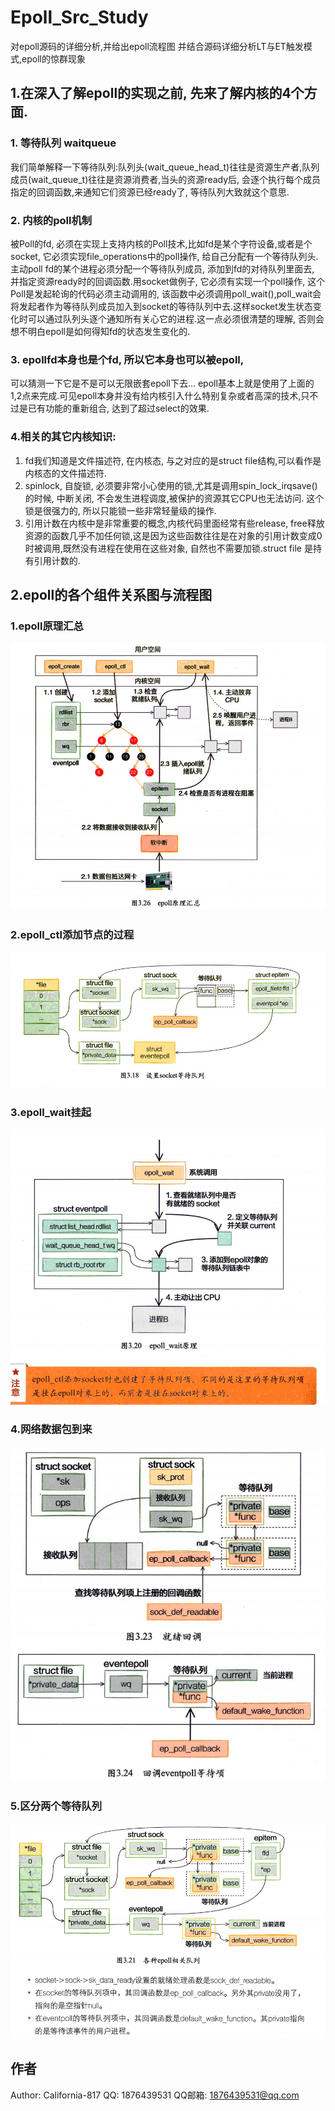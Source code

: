 # Epoll_Src_Study
对epoll源码的详细分析,并给出epoll流程图
并结合源码详细分析LT与ET触发模式,epoll的惊群现象


## 1.在深入了解epoll的实现之前, 先来了解内核的4个方面.
### 1. 等待队列 waitqueue
 我们简单解释一下等待队列:队列头(wait_queue_head_t)往往是资源生产者,队列成员(wait_queue_t)往往是资源消费者,当头的资源ready后, 会逐个执行每个成员指定的回调函数,来通知它们资源已经ready了, 等待队列大致就这个意思.
 ### 2. 内核的poll机制
 被Poll的fd, 必须在实现上支持内核的Poll技术,比如fd是某个字符设备,或者是个socket, 它必须实现file_operations中的poll操作, 给自己分配有一个等待队列头.主动poll fd的某个进程必须分配一个等待队列成员, 添加到fd的对待队列里面去, 并指定资源ready时的回调函数.用socket做例子, 它必须有实现一个poll操作, 这个Poll是发起轮询的代码必须主动调用的, 该函数中必须调用poll_wait(),poll_wait会将发起者作为等待队列成员加入到socket的等待队列中去.这样socket发生状态变化时可以通过队列头逐个通知所有关心它的进程.这一点必须很清楚的理解, 否则会想不明白epoll是如何得知fd的状态发生变化的.
 ### 3. epollfd本身也是个fd, 所以它本身也可以被epoll,
 可以猜测一下它是不是可以无限嵌套epoll下去...  epoll基本上就是使用了上面的1,2点来完成.可见epoll本身并没有给内核引入什么特别复杂或者高深的技术,只不过是已有功能的重新组合, 达到了超过select的效果.
 ### 4.相关的其它内核知识:
 1. fd我们知道是文件描述符, 在内核态, 与之对应的是struct file结构,可以看作是内核态的文件描述符.
 2. spinlock, 自旋锁, 必须要非常小心使用的锁,尤其是调用spin_lock_irqsave()的时候, 中断关闭, 不会发生进程调度,被保护的资源其它CPU也无法访问. 这个锁是很强力的, 所以只能锁一些非常轻量级的操作.
 3. 引用计数在内核中是非常重要的概念,内核代码里面经常有些release, free释放资源的函数几乎不加任何锁,这是因为这些函数往往是在对象的引用计数变成0时被调用,既然没有进程在使用在这些对象, 自然也不需要加锁.struct file 是持有引用计数的.
 ## 2.epoll的各个组件关系图与流程图
 ### 1.epoll原理汇总
 ![](imgs/epoll原理汇总.png)
 ### 2.epoll_ctl添加节点的过程
 ![](imgs/添加节点到socket等待项.png)
 ### 3.epoll_wait挂起
 ![](imgs/调用epollWait的原理.png)
 ### 4.网络数据包到来
 ![](imgs/ksoft线程通知socket等待项.png)
 ![](imgs/cb唤醒wq等待项.png)
 ### 5.区分两个等待队列
 ![](imgs/区分两个队列.png)
 ## 作者
Author: California-817
QQ: 1876439531
QQ邮箱: 1876439531@qq.com

